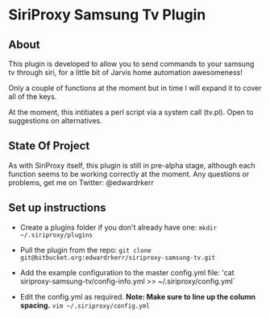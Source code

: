 SiriProxy Samsung Tv Plugin
===========================

About
-----
This plugin is developed to allow you to send commands to your samsung tv through siri, for a little bit of Jarvis home automation awesomeness!

Only a couple of functions at the moment but in time I will expand it to cover all of the keys.

At the moment, this intitiates a perl script via a system call (tv.pl). Open to suggestions on alternatives.

State Of Project
----------------
As with SiriProxy itself, this plugin is still in pre-alpha stage, although each function seems to be working correctly at the moment. Any questions or problems, get me on Twitter: @edwardrkerr

Set up instructions
-------------------
- Create a plugins folder if you don't already have one:
	`mkdir ~/.siriproxy/plugins`

- Pull the plugin from the repo:
	`git clone git@bitbucket.org:edwardrkerr/siriproxy-samsung-tv.git`

- Add the example configuration to the master config.yml file:
	'cat siriproxy-samsung-tv/config-info.yml >> ~/.siriproxy/config.yml`

-  Edit the config.yml as required.     **Note: Make sure to line up the column spacing.**
	`vim ~/.siriproxy/config.yml`
